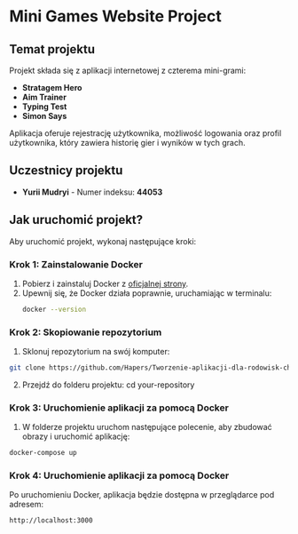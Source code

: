 # Mini Games Website Project

## Temat projektu
Projekt składa się z aplikacji internetowej z czterema mini-grami:
- **Stratagem Hero**
- **Aim Trainer**
- **Typing Test**
- **Simon Says**

Aplikacja oferuje rejestrację użytkownika, możliwość logowania oraz profil użytkownika, który zawiera historię gier i wyników w tych grach.

## Uczestnicy projektu
- **Yurii Mudryi** - Numer indeksu: **44053**

## Jak uruchomić projekt?

Aby uruchomić projekt, wykonaj następujące kroki:

### Krok 1: Zainstalowanie Docker
1. Pobierz i zainstaluj Docker z [oficjalnej strony](https://www.docker.com/products/docker-desktop).
2. Upewnij się, że Docker działa poprawnie, uruchamiając w terminalu:
   ```bash
   docker --version

### Krok 2: Skopiowanie repozytorium
1. Sklonuj repozytorium na swój komputer:
```sh
git clone https://github.com/Hapers/Tworzenie-aplikacji-dla-rodowisk-chmurowychprojekt.git
```
2. Przejdź do folderu projektu: cd your-repository
### Krok 3: Uruchomienie aplikacji za pomocą Docker
1. W folderze projektu uruchom następujące polecenie, aby zbudować obrazy i uruchomić aplikację:
```sh
docker-compose up
```
### Krok 4: Uruchomienie aplikacji za pomocą Docker
Po uruchomieniu Docker, aplikacja będzie dostępna w przeglądarce pod adresem:
```sh
http://localhost:3000
```